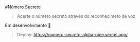 #Número Secreto

>Acerte o número secreto através do reconhecimeto de voz

Em desenvolvimento 🚧

> Deploy: https://numero-secreto-alpha-nine.vercel.app/
